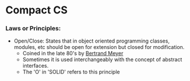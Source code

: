 # Compact CS

### Laws or Principles:

* Open/Close: States that in object oriented programming classes, modules, etc should be open for extension but closed for modification.
  * Coined in the late 80's by [Bertrand Meyer][1]
  * Sometimes it is used interchangeably with the concept of abstract interfaces.
  * The 'O' in 'SOLID' refers to this principle

[1]: https://en.wikipedia.org/wiki/Bertrand_Meyer